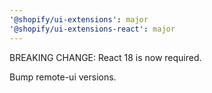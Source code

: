 ```yaml
---
'@shopify/ui-extensions': major
'@shopify/ui-extensions-react': major
---
```


BREAKING CHANGE: React 18 is now required.

Bump remote-ui versions.

